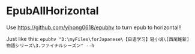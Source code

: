 # EpubAllHorizontal
Use https://github.com/yihong0618/epubhv to turn epub to horizontal!!

Just like this: `epubhv "D:\myFiles\forJapanese\【日语学习】轻小说\[西尾維新] 物語シリーズ\3.ファイナルシーズン" --h`
